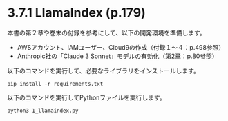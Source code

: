 # 3.7.1 LlamaIndex (p.179)

本書の第２章や巻末の付録を参考にして、以下の開発環境を準備します。

- AWSアカウント、IAMユーザー、Cloud9の作成（付録１～４：p.498参照）
- Anthropic社の「Claude 3 Sonnet」モデルの有効化（第2章：p.80参照）

以下のコマンドを実行して、必要なライブラリをインストールします。

```shell
pip install -r requirements.txt
```

以下のコマンドを実行してPythonファイルを実行します。

```shell
python3 1_llamaindex.py
```
